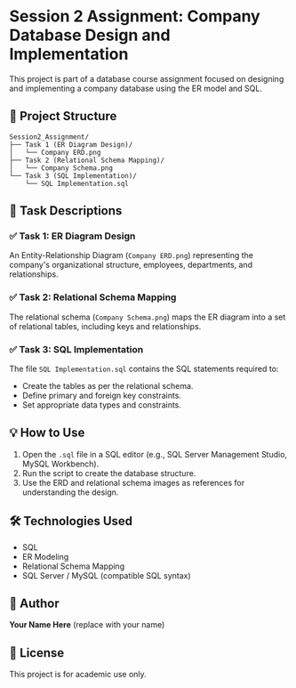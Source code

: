 # Session 2 Assignment: Company Database Design and Implementation

This project is part of a database course assignment focused on designing and implementing a company database using the ER model and SQL.

## 📁 Project Structure

```
Session2_Assignment/
├── Task 1 (ER Diagram Design)/
│   └── Company ERD.png
├── Task 2 (Relational Schema Mapping)/
│   └── Company Schema.png
└── Task 3 (SQL Implementation)/
    └── SQL Implementation.sql
```

## 🧠 Task Descriptions

### ✅ Task 1: ER Diagram Design
An Entity-Relationship Diagram (`Company ERD.png`) representing the company's organizational structure, employees, departments, and relationships.

### ✅ Task 2: Relational Schema Mapping
The relational schema (`Company Schema.png`) maps the ER diagram into a set of relational tables, including keys and relationships.

### ✅ Task 3: SQL Implementation
The file `SQL Implementation.sql` contains the SQL statements required to:
- Create the tables as per the relational schema.
- Define primary and foreign key constraints.
- Set appropriate data types and constraints.

## 💡 How to Use

1. Open the `.sql` file in a SQL editor (e.g., SQL Server Management Studio, MySQL Workbench).
2. Run the script to create the database structure.
3. Use the ERD and relational schema images as references for understanding the design.

## 🛠️ Technologies Used

- SQL
- ER Modeling
- Relational Schema Mapping
- SQL Server / MySQL (compatible SQL syntax)

## 📌 Author

**Your Name Here** (replace with your name)

## 📄 License

This project is for academic use only.